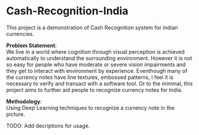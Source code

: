 # Cash-Recognition-India
This project is a demonstration of Cash Recognition system for Indian currencies.

**Problem Statement**:       
    We live in a world where cognition through visual perception is achieved automatically to understand the surrounding environment. However it is not so easy for people who have moderate or severe vision impairments and they get to interact with environment by experience. Eventhough many of the currency notes have line textures, embossed patterns, I feel it is necessary to verify and transact with a software tool. Or to the minimal, this project aims to further aid people to recognize currency notes for India.

**Methodology**:       
   Using Deep Learning techniques to recognize a currency note in the picture.
   
   TODO: Add decriptions for usage. 
